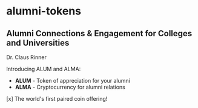 # alumni-tokens
## Alumni Connections & Engagement for Colleges and Universities
Dr. Claus Rinner

Introducing ALUM and ALMA: 

- **ALUM** - Token of appreciation for your alumni
- **ALMA** - Cryptocurrency for alumni relations

[x] The world's first paired coin offering!
